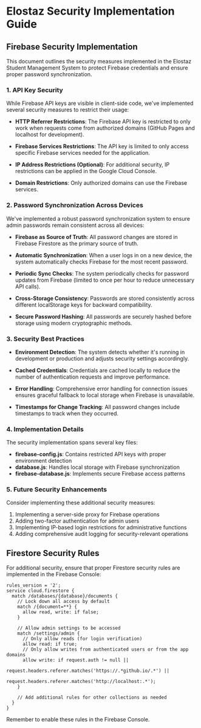 # Elostaz Security Implementation Guide

## Firebase Security Implementation

This document outlines the security measures implemented in the Elostaz Student Management System to protect Firebase credentials and ensure proper password synchronization.

### 1. API Key Security

While Firebase API keys are visible in client-side code, we've implemented several security measures to restrict their usage:

- **HTTP Referrer Restrictions**: The Firebase API key is restricted to only work when requests come from authorized domains (GitHub Pages and localhost for development).
  
- **Firebase Services Restrictions**: The API key is limited to only access specific Firebase services needed for the application.

- **IP Address Restrictions (Optional)**: For additional security, IP restrictions can be applied in the Google Cloud Console.

- **Domain Restrictions**: Only authorized domains can use the Firebase services.

### 2. Password Synchronization Across Devices

We've implemented a robust password synchronization system to ensure admin passwords remain consistent across all devices:

- **Firebase as Source of Truth**: All password changes are stored in Firebase Firestore as the primary source of truth.

- **Automatic Synchronization**: When a user logs in on a new device, the system automatically checks Firebase for the most recent password.

- **Periodic Sync Checks**: The system periodically checks for password updates from Firebase (limited to once per hour to reduce unnecessary API calls).

- **Cross-Storage Consistency**: Passwords are stored consistently across different localStorage keys for backward compatibility.

- **Secure Password Hashing**: All passwords are securely hashed before storage using modern cryptographic methods.

### 3. Security Best Practices

- **Environment Detection**: The system detects whether it's running in development or production and adjusts security settings accordingly.

- **Cached Credentials**: Credentials are cached locally to reduce the number of authentication requests and improve performance.

- **Error Handling**: Comprehensive error handling for connection issues ensures graceful fallback to local storage when Firebase is unavailable.

- **Timestamps for Change Tracking**: All password changes include timestamps to track when they occurred.

### 4. Implementation Details

The security implementation spans several key files:

- **firebase-config.js**: Contains restricted API keys with proper environment detection
- **database.js**: Handles local storage with Firebase synchronization
- **firebase-database.js**: Implements secure Firebase access patterns

### 5. Future Security Enhancements

Consider implementing these additional security measures:

1. Implementing a server-side proxy for Firebase operations
2. Adding two-factor authentication for admin users
3. Implementing IP-based login restrictions for administrative functions
4. Adding comprehensive audit logging for security-relevant operations

## Firestore Security Rules

For additional security, ensure that proper Firestore security rules are implemented in the Firebase Console:

```
rules_version = '2';
service cloud.firestore {
  match /databases/{database}/documents {
    // Lock down all access by default
    match /{document=**} {
      allow read, write: if false;
    }
    
    // Allow admin settings to be accessed
    match /settings/admin {
      // Only allow reads (for login verification)
      allow read: if true;
      // Only allow writes from authenticated users or from the app domains
      allow write: if request.auth != null || 
                    request.headers.referer.matches('https://.*github.io/.*') ||
                    request.headers.referer.matches('http://localhost:.*');
    }
    
    // Add additional rules for other collections as needed
  }
}
```

Remember to enable these rules in the Firebase Console.
